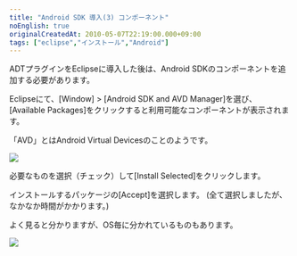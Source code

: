 ```yaml
---
title: "Android SDK 導入(3) コンポーネント"
noEnglish: true
originalCreatedAt: 2010-05-07T22:19:00.000+09:00
tags: ["eclipse","インストール","Android"]
---
```

ADTプラグインをEclipseに導入した後は、Android SDKのコンポーネントを追加する必要があります。

Eclipseにて、[Window] > [Android SDK and AVD Manager]を選び、[Available Packages]をクリックすると利用可能なコンポーネントが表示されます。
<!--more-->
「AVD」とはAndroid Virtual Devicesのことのようです。

[![](/img/2010-05-android-sdk-3_1.png)](/img/2010-05-android-sdk-3_1.png)

必要なものを選択（チェック）して[Install Selected]をクリックします。

インストールするパッケージの[Accept]を選択します。
(全て選択しましたが、なかなか時間がかかります。)

よく見ると分かりますが、OS毎に分かれているものもあります。

[![](/img/2010-05-android-sdk-3_2.png)](/img/2010-05-android-sdk-3_2.png)
